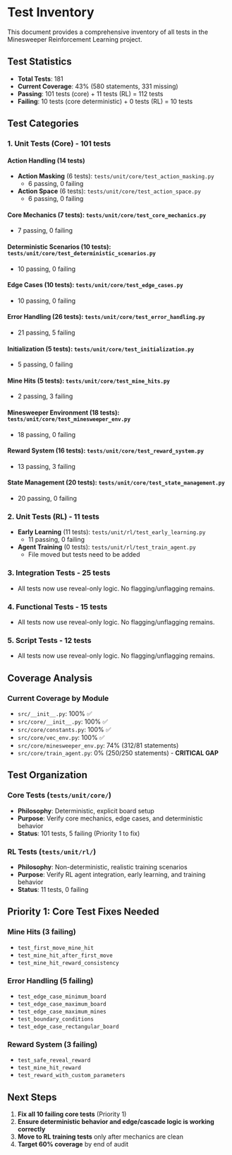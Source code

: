 # Test Inventory

This document provides a comprehensive inventory of all tests in the Minesweeper Reinforcement Learning project.

## Test Statistics
- **Total Tests**: 181
- **Current Coverage**: 43% (580 statements, 331 missing)
- **Passing**: 101 tests (core) + 11 tests (RL) = 112 tests
- **Failing**: 10 tests (core deterministic) + 0 tests (RL) = 10 tests

## Test Categories

### 1. Unit Tests (Core) - 101 tests

#### Action Handling (14 tests)
- **Action Masking** (6 tests): `tests/unit/core/test_action_masking.py`
  - 6 passing, 0 failing
- **Action Space** (6 tests): `tests/unit/core/test_action_space.py`
  - 6 passing, 0 failing

#### Core Mechanics (7 tests): `tests/unit/core/test_core_mechanics.py`
- 7 passing, 0 failing

#### Deterministic Scenarios (10 tests): `tests/unit/core/test_deterministic_scenarios.py`
- 10 passing, 0 failing

#### Edge Cases (10 tests): `tests/unit/core/test_edge_cases.py`
- 10 passing, 0 failing

#### Error Handling (26 tests): `tests/unit/core/test_error_handling.py`
- 21 passing, 5 failing

#### Initialization (5 tests): `tests/unit/core/test_initialization.py`
- 5 passing, 0 failing

#### Mine Hits (5 tests): `tests/unit/core/test_mine_hits.py`
- 2 passing, 3 failing

#### Minesweeper Environment (18 tests): `tests/unit/core/test_minesweeper_env.py`
- 18 passing, 0 failing

#### Reward System (16 tests): `tests/unit/core/test_reward_system.py`
- 13 passing, 3 failing

#### State Management (20 tests): `tests/unit/core/test_state_management.py`
- 20 passing, 0 failing

### 2. Unit Tests (RL) - 11 tests
- **Early Learning** (11 tests): `tests/unit/rl/test_early_learning.py`
  - 11 passing, 0 failing
- **Agent Training** (0 tests): `tests/unit/rl/test_train_agent.py`
  - File moved but tests need to be added

### 3. Integration Tests - 25 tests
- All tests now use reveal-only logic. No flagging/unflagging remains.

### 4. Functional Tests - 15 tests
- All tests now use reveal-only logic. No flagging/unflagging remains.

### 5. Script Tests - 12 tests
- All tests now use reveal-only logic. No flagging/unflagging remains.

## Coverage Analysis

### Current Coverage by Module
- `src/__init__.py`: 100% ✅
- `src/core/__init__.py`: 100% ✅
- `src/core/constants.py`: 100% ✅
- `src/core/vec_env.py`: 100% ✅
- `src/core/minesweeper_env.py`: 74% (312/81 statements)
- `src/core/train_agent.py`: 0% (250/250 statements) - **CRITICAL GAP**

## Test Organization

### Core Tests (`tests/unit/core/`)
- **Philosophy**: Deterministic, explicit board setup
- **Purpose**: Verify core mechanics, edge cases, and deterministic behavior
- **Status**: 101 tests, 5 failing (Priority 1 to fix)

### RL Tests (`tests/unit/rl/`)
- **Philosophy**: Non-deterministic, realistic training scenarios
- **Purpose**: Verify RL agent integration, early learning, and training behavior
- **Status**: 11 tests, 0 failing

## Priority 1: Core Test Fixes Needed

### Mine Hits (3 failing)
- `test_first_move_mine_hit`
- `test_mine_hit_after_first_move`
- `test_mine_hit_reward_consistency`

### Error Handling (5 failing)
- `test_edge_case_minimum_board`
- `test_edge_case_maximum_board`
- `test_edge_case_maximum_mines`
- `test_boundary_conditions`
- `test_edge_case_rectangular_board`

### Reward System (3 failing)
- `test_safe_reveal_reward`
- `test_mine_hit_reward`
- `test_reward_with_custom_parameters`

## Next Steps
1. **Fix all 10 failing core tests** (Priority 1)
2. **Ensure deterministic behavior and edge/cascade logic is working correctly**
3. **Move to RL training tests** only after mechanics are clean
4. **Target 60% coverage** by end of audit